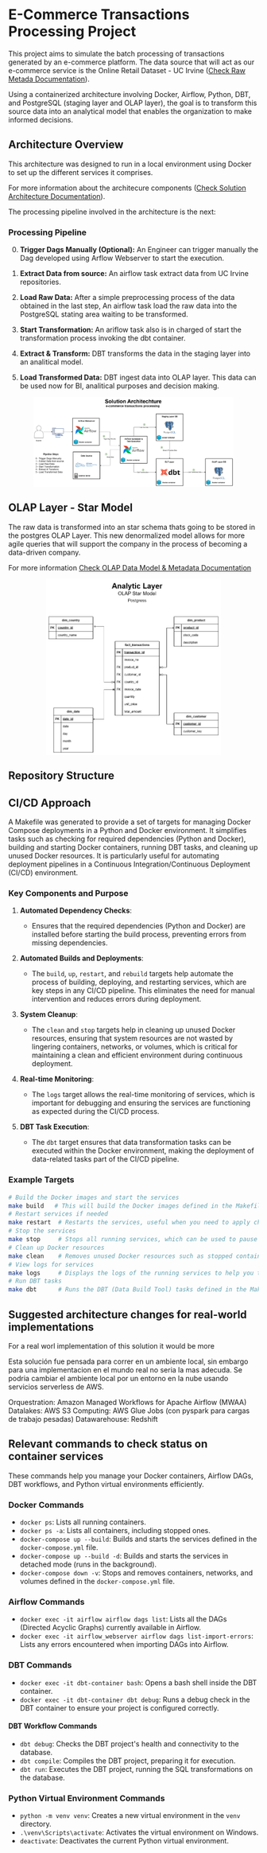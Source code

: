 # E-Commerce Transactions Processing Project

This project aims to simulate the batch processing of transactions generated by an e-commerce platform. The data source that will act as our e-commerce service is the Online Retail Dataset - UC Irvine ([Check Raw Metada Documentation](project_documentation/data_modeling/raw_metada_doc.md)). 

Using a containerized architecture involving Docker, Airflow, Python, DBT, and PostgreSQL (staging layer and OLAP layer), the goal is to transform this source data into an analytical model that enables the organization to make informed decisions.

## Architecture Overview

This architecture was designed to run in a local environment using Docker to set up the different services it comprises.

For more information about the architecure components ([Check Solution Architecture Documentation](project_documentation/architechture_documentation/solution_architecture.md)).

The processing pipeline involved in the architecture is the next:

### Processing Pipeline

0. **Trigger Dags Manually (Optional):** An Engineer can trigger manually the Dag developed using Arflow Webserver to start the execution.

1. **Extract Data from source:** An airflow task extract data from UC Irvine repositories.

2. **Load Raw Data:** After a simple preprocessing process of the data obtained in the last step, An airflow task load the raw data into the PostgreSQL stating area waiting to be transformed.

3. **Start Transformation:** An ariflow task also is in charged of start the transformation process invoking the dbt container.

4. **Extract & Transform:** DBT transforms the data in the staging layer into an analitical model.

5. **Load Transformed Data:** DBT ingest data into OLAP layer. This data can be used now for BI, analitical purposes and decision making.

<img src="project_documentation/architechture_documentation/solution_architechture.png" alt="Solution Architecture" style="display: block; margin-left: auto; margin-right: auto; width: 80%;">



## OLAP Layer - Star Model

The raw data is transformed into an star schema thats going to be stored in the postgres OLAP Layer. This new denormalized model allows for more agile queries that will support the company in the process of becoming a data-driven company.

For more information [Check OLAP Data Model & Metadata Documentation](project_documentation/data_modeling/olap_metadata_doc.md)

<img src="project_documentation/data_modeling/OLAP_star_model.png" alt="OLAP Star Model" style="display: block; margin-left: auto; margin-right: auto; width: 70%;">

## Repository Structure

## CI/CD Approach

A Makefile was generated to provide a set of targets for managing Docker Compose deployments in a Python and Docker environment. It simplifies tasks such as checking for required dependencies (Python and Docker), building and starting Docker containers, running DBT tasks, and cleaning up unused Docker resources. It is particularly useful for automating deployment pipelines in a Continuous Integration/Continuous Deployment (CI/CD) environment.

### Key Components and Purpose

1. **Automated Dependency Checks**:
   - Ensures that the required dependencies (Python and Docker) are installed before starting the build process, preventing errors from missing dependencies.

2. **Automated Builds and Deployments**:
   - The `build`, `up`, `restart`, and `rebuild` targets help automate the process of building, deploying, and restarting services, which are key steps in any CI/CD pipeline. This eliminates the need for manual intervention and reduces errors during deployment.

3. **System Cleanup**:
   - The `clean` and `stop` targets help in cleaning up unused Docker resources, ensuring that system resources are not wasted by lingering containers, networks, or volumes, which is critical for maintaining a clean and efficient environment during continuous deployment.

4. **Real-time Monitoring**:
   - The `logs` target allows the real-time monitoring of services, which is important for debugging and ensuring the services are functioning as expected during the CI/CD process.

5. **DBT Task Execution**:
   - The `dbt` target ensures that data transformation tasks can be executed within the Docker environment, making the deployment of data-related tasks part of the CI/CD pipeline.

### Example Targets

```bash
# Build the Docker images and start the services
make build   # This will build the Docker images defined in the Makefile and start the services.
# Restart services if needed
make restart  # Restarts the services, useful when you need to apply changes without fully stopping.
# Stop the services
make stop     # Stops all running services, which can be used to pause or shut down your environment.
# Clean up Docker resources
make clean    # Removes unused Docker resources such as stopped containers, networks, and dangling images.
# View logs for services
make logs     # Displays the logs of the running services to help you troubleshoot or monitor service output.
# Run DBT tasks
make dbt      # Runs the DBT (Data Build Tool) tasks defined in the Makefile, typically for transforming data.
```

## Suggested architecture changes for real-world implementations

For a real worl implementation of this solution it would be more 

Esta solución fue pensada para correr en un ambiente local, sin embargo para una implementacion en el mundo real no seria la mas adecuda. Se podria cambiar el ambiente local por un entorno en la nube usando servicios serverless de AWS.

Orquestration:  Amazon Managed Workflows for Apache Airflow (MWAA)
Datalakes: AWS S3 
Computing: AWS Glue Jobs (con pyspark para cargas de trabajo pesadas)
Datawarehouse: Redshift

## Relevant commands to check status on container services

These commands help you manage your Docker containers, Airflow DAGs, DBT workflows, and Python virtual environments efficiently.

### Docker Commands

- `docker ps`: Lists all running containers.
- `docker ps -a`: Lists all containers, including stopped ones.
- `docker-compose up --build`: Builds and starts the services defined in the `docker-compose.yml` file.
- `docker-compose up --build -d`: Builds and starts the services in detached mode (runs in the background).
- `docker-compose down -v`: Stops and removes containers, networks, and volumes defined in the `docker-compose.yml` file.

### Airflow Commands

- `docker exec -it airflow airflow dags list`: Lists all the DAGs (Directed Acyclic Graphs) currently available in Airflow.
- `docker exec -it airflow_webserver airflow dags list-import-errors`: Lists any errors encountered when importing DAGs into Airflow.

### DBT Commands

- `docker exec -it dbt-container bash`: Opens a bash shell inside the DBT container.
- `docker exec -it dbt-container dbt debug`: Runs a debug check in the DBT container to ensure your project is configured correctly.

#### DBT Workflow Commands

- `dbt debug`: Checks the DBT project's health and connectivity to the database.
- `dbt compile`: Compiles the DBT project, preparing it for execution.
- `dbt run`: Executes the DBT project, running the SQL transformations on the database.

### Python Virtual Environment Commands

- `python -m venv venv`: Creates a new virtual environment in the `venv` directory.
- `.\venv\Scripts\activate`: Activates the virtual environment on Windows.
- `deactivate`: Deactivates the current Python virtual environment.
